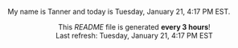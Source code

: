 My name is Tanner and today is Tuesday, January 21, 4:17 PM EST.

<p align="center">This <i>README</i> file is generated <b>every 3 hours</b>!</br>Last refresh: Tuesday, January 21, 4:17 PM EST<br /></p>
